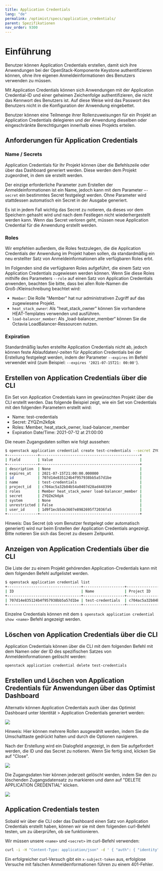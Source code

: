 ```yaml
---
title: Application Credentials
lang: "de"
permalink: /optimist/specs/application_credentials/
parent: Spezifikationen
nav_order: 9300
---
```


# Einführung

Benutzer können Application Credentials erstellen, damit sich ihre Anwendungen bei der OpenStack-Komponente Keystone authentifizieren können, ohne ihre eigenen Anmeldeinformationen des Benutzers verwenden zu müssen.

Mit Application Credentials können sich Anwendungen mit der Application Credential-ID und einer geheimen Zeichenfolge authentifizieren, die nicht das Kennwort des Benutzers ist. Auf diese Weise wird das Passwort des Benutzers nicht in die Konfiguration der Anwendung eingebettet.

Benutzer können eine Teilmenge ihrer Rollenzuweisungen für ein Projekt an Application Credentials delegieren und der Anwendung dieselben oder eingeschränkte Berechtigungen innerhalb eines Projekts erteilen.

## Anforderungen für Application Credentials

### Name / Secrets

Application Credentials für Ihr Projekt können über die Befehlszeile oder über das Dashboard generiert werden. Diese werden dem Projekt zugeordnet, in dem sie erstellt werden.

Der einzige erforderliche Parameter zum Erstellen der Anmeldeinformationen ist ein Name, jedoch kann mit dem Parameter `—-secret` ein bestimmtes Secret festgelegt werden. Ohne Parameter wird stattdessen automatisch ein Secret in der Ausgabe generiert.

Es ist in jedem Fall wichtig das Secret zu notieren, da dieses vor dem Speichern gehasht wird und nach dem Festlegen nicht wiederhergestellt werden kann. Wenn das Secret verloren geht, müssen neue Application Credential für die Anwendung erstellt werden.

### Roles

Wir empfehlen außerdem, die Roles festzulegen, die die Application Credentials der Anwendung im Projekt haben sollen, da standardmäßig ein neu erstellter Satz von Anmeldeinformationen alle verfügbaren Roles erbt.

Im Folgenden sind die verfügbaren Roles aufgeführt, die einem Satz von Application Credentials zugewiesen werden können. Wenn Sie diese Roles mithilfe des Parameters `--role` auf einen Satz von Application Credentials anwenden, beachten Sie bitte, dass bei allen Role-Namen die Groß-/Kleinschreibung beachtet wird:

- `Member`: Die Rolle "Member" hat nur administrativen Zugriff auf das zugewiesene Projekt.
- `heat_stack_owner`: Als "heat_stack_owner" können Sie vorhandene HEAT-Templates verwenden und ausführen.
- `load-balancer_member`: Als „load-balancer_member“ können Sie die Octavia LoadBalancer-Ressourcen nutzen.

### Expiration

Standardmäßig laufen erstellte Application Credentials nicht ab, jedoch können feste Ablaufdaten/-zeiten für Application Credentials bei der Erstellung festgelegt werden, indem der Parameter `--expires` im Befehl verwendet wird (zum Beispiel: `--expires '2021-07-15T21: 00:00'`).

## Erstellen von Application Credentials über die CLI

Ein Set von Application Credentials kann im gewünschten Projekt über die CLI erstellt werden. Das folgende Beispiel zeigt, wie ein Set von Credentials mit den folgenden Parametern erstellt wird:

- Name: test-credentials
- Secret: ZYQZm2k6pk
- Roles: Member, heat_stack_owner, load-balancer_member
- Expiration Date/Time: 2021-07-12 at 21:00:00

Die neuen Zugangsdaten sollten wie folgt aussehen:

```bash
$ openstack application credential create test-credentials --secret ZYQZm2k6pk --role Member --role heat_stack_owner --role load-balancer_member --expires '2021-07-15T21:00:00'
+--------------+----------------------------------------------+
| Field        | Value                                        |
+--------------+----------------------------------------------+
| description  | None                                         |
| expires_at   | 2021-07-15T21:00:00.000000                   |
| id           | 707d14e835124b4f957938bb5a57d1be             |
| name         | test-credentials                             |
| project_id   | c704ac5a32b84b54a0407d28ad448399             |
| roles        | Member heat_stack_owner load-balancer_member |
| secret       | ZYQZm2k6pk                                   |
| system       | None                                         |
| unrestricted | False                                        |
| user_id      | 1d9f1ecb5de3607e8982695f72036fa5             |
+--------------+----------------------------------------------+
```

Hinweis: Das Secret (ob vom Benutzer festgelegt oder automatisch generiert) wird nur beim Erstellen der Application Credentials angezeigt. Bitte notieren Sie sich das Secret zu diesem Zeitpunkt.

## Anzeigen von Application Credentials über die CLI

Die Liste der zu einem Projekt gehörenden Application-Credentials kann mit dem folgenden Befehl aufgelistet werden.

```bash
$ openstack application credential list
+----------------------------------+-------------------+----------------------------------+-------------+------------+
| ID                               | Name              | Project ID                       | Description | Expires At |
+----------------------------------+-------------------+----------------------------------+-------------+------------+
| 707d14e835124b4f957938bb5a57d1be | test-credentials  | c704ac5a32b84b54a0407d28ad448399 | None        | None       |
+----------------------------------+-------------------+----------------------------------+-------------+------------+
```

Einzelne Credentials können mit dem `$ openstack application credential show <name>` Befehl angezeigt werden.

## Löschen von Application Credentials über die CLI

Application Credentials können über die CLI mit dem folgenden Befehl mit dem Namen oder der ID des spezifischen Satzes von Anmeldeinformationen gelöscht werden:

```bash
openstack application credential delete test-credentials
```

## Erstellen und Löschen von Application Credentials für Anwendungen über das Optimist Dashboard

Alternativ können Application Credentials auch über das Optimist Dashboard unter Identität > Application Credentials generiert werden:

![](attachments/createappcredentials.png)

Hinweis: Hier können mehrere Rollen ausgewählt werden, indem Sie die Umschalttaste gedrückt halten und durch die Optionen navigieren.

Nach der Erstellung wird ein Dialogfeld angezeigt, in dem Sie aufgefordert werden, die ID und das Secret zu notieren. Wenn Sie fertig sind, klicken Sie auf "Close".

![](attachments/secretappcredentials.png)

Die Zugangsdaten hier können jederzeit gelöscht werden, indem Sie den zu löschenden Zugangsdatensatz zu markieren und dann auf "DELETE APPLICATION CREDENTIAL" klicken.

![](attachments/deleteappcredentials.png)

## Application Credentials testen

Sobald wir über die CLI oder das Dashboard einen Satz von Application Credentials erstellt haben, können wir sie mit dem folgenden curl-Befehl testen, um zu überprüfen, ob sie funktionieren.

Wir müssen unsere `<name>` und `<secret>` im curl-Befehl verwenden:

```bash
curl -i -H "Content-Type: application/json" -d ' { "auth": { "identity": { "methods": ["application_credential"],  "application_credential": {  "id": “<id>", "secret": “<secret>"}}}}' https://identity.optimist.innovo.cloud/v3/auth/tokens
```

Ein erfolgreicher curl-Versuch gibt ein `x-subject-token` aus, erfolglose Versuche mit falschen Anmeldeinformationen führen zu einem 401-Fehler.

